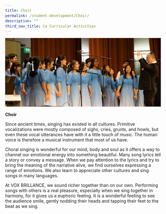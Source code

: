 ```yaml
---
title: Choir
permalink: /student-development/Choir/
description: ""
third_nav_title: Co Curricular Activities
---
```

![](/images/choir2023.png)

**Choir**

Since ancient times, singing has existed in all cultures. Primitive vocalizations were mostly composed of sighs, cries, grunts, and howls, but even these vocal utterances have with it a little touch of music. The human voice is therefore a musical instrument that most of us have.

Choral singing is wonderful for our mind, body and soul as it offers a way to channel our emotional energy into something beautiful. Many song lyrics tell a story or convey a message. When we pay attention to the lyrics and try to bring the meaning of the narrative alive, we find ourselves expressing a range of emotions. We also learn to appreciate other cultures and sing songs in many languages.

At VOX BRILLANCE, we sound richer together than on our own. Performing songs with others is a real pleasure, especially when we sing together in harmony, for it gives us a euphoric feeling. It is a wonderful feeling to see the audience smile, gently nodding their heads and tapping their feet to the beat as we sing.